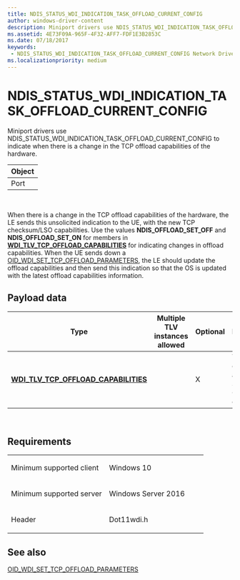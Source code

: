 ```yaml
---
title: NDIS_STATUS_WDI_INDICATION_TASK_OFFLOAD_CURRENT_CONFIG
author: windows-driver-content
description: Miniport drivers use NDIS_STATUS_WDI_INDICATION_TASK_OFFLOAD_CURRENT_CONFIG to indicate when there is a change in the TCP offload capabilities of the hardware.
ms.assetid: 4E73F09A-965F-4F32-AFF7-FDF1E3B2853C
ms.date: 07/18/2017 
keywords:
 - NDIS_STATUS_WDI_INDICATION_TASK_OFFLOAD_CURRENT_CONFIG Network Drivers Starting with Windows Vista
ms.localizationpriority: medium
---
```


# NDIS\_STATUS\_WDI\_INDICATION\_TASK\_OFFLOAD\_CURRENT\_CONFIG


Miniport drivers use NDIS\_STATUS\_WDI\_INDICATION\_TASK\_OFFLOAD\_CURRENT\_CONFIG to indicate when there is a change in the TCP offload capabilities of the hardware.

| Object |
|--------|
| Port   |

 

When there is a change in the TCP offload capabilities of the hardware, the LE sends this unsolicited indication to the UE, with the new TCP checksum/LSO capabilities. Use the values **NDIS\_OFFLOAD\_SET\_OFF** and **NDIS\_OFFLOAD\_SET\_ON** for members in [**WDI\_TLV\_TCP\_OFFLOAD\_CAPABILITIES**](https://msdn.microsoft.com/library/windows/hardware/dn898069) for indicating changes in offload capabilities. When the UE sends down a [OID\_WDI\_SET\_TCP\_OFFLOAD\_PARAMETERS](oid-wdi-set-tcp-offload-parameters.md), the LE should update the offload capabilities and then send this indication so that the OS is updated with the latest offload capabilities information.

## Payload data


| Type                                                                                  | Multiple TLV instances allowed | Optional | Description                                              |
|---------------------------------------------------------------------------------------|--------------------------------|----------|----------------------------------------------------------|
| [**WDI\_TLV\_TCP\_OFFLOAD\_CAPABILITIES**](https://msdn.microsoft.com/library/windows/hardware/dn898069) |                                | X        | The TCP/IP checksum and Large Send Offload capabilities. |

 

Requirements
------------

<table>
<colgroup>
<col width="50%" />
<col width="50%" />
</colgroup>
<tbody>
<tr class="odd">
<td><p>Minimum supported client</p></td>
<td><p>Windows 10</p></td>
</tr>
<tr class="even">
<td><p>Minimum supported server</p></td>
<td><p>Windows Server 2016</p></td>
</tr>
<tr class="odd">
<td><p>Header</p></td>
<td>Dot11wdi.h</td>
</tr>
</tbody>
</table>

## See also


[OID\_WDI\_SET\_TCP\_OFFLOAD\_PARAMETERS](oid-wdi-set-tcp-offload-parameters.md)

 

 




